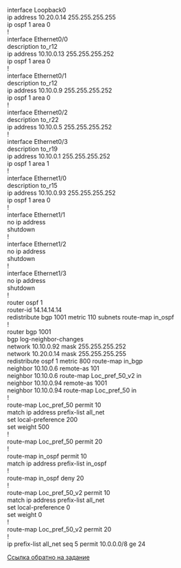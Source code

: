 interface Loopback0   
 ip address 10.20.0.14 255.255.255.255   
 ip ospf 1 area 0   
!   
interface Ethernet0/0   
 description to_r12   
 ip address 10.10.0.13 255.255.255.252   
 ip ospf 1 area 0   
!   
interface Ethernet0/1   
 description to_r12   
 ip address 10.10.0.9 255.255.255.252   
 ip ospf 1 area 0   
!   
interface Ethernet0/2   
 description to_r22   
 ip address 10.10.0.5 255.255.255.252   
!   
interface Ethernet0/3   
 description to_r19   
 ip address 10.10.0.1 255.255.255.252   
 ip ospf 1 area 1   
!   
interface Ethernet1/0   
 description to_r15   
 ip address 10.10.0.93 255.255.255.252   
 ip ospf 1 area 0   
!   
interface Ethernet1/1   
 no ip address   
 shutdown   
!   
interface Ethernet1/2   
 no ip address   
 shutdown   
!   
interface Ethernet1/3   
 no ip address   
 shutdown   
!   
router ospf 1   
 router-id 14.14.14.14   
 redistribute bgp 1001 metric 110 subnets route-map in_ospf   
!   
router bgp 1001   
 bgp log-neighbor-changes   
 network 10.10.0.92 mask 255.255.255.252   
 network 10.20.0.14 mask 255.255.255.255   
 redistribute ospf 1 metric 800 route-map in_bgp   
 neighbor 10.10.0.6 remote-as 101   
 neighbor 10.10.0.6 route-map Loc_pref_50_v2 in   
 neighbor 10.10.0.94 remote-as 1001   
 neighbor 10.10.0.94 route-map Loc_pref_50 in   
!   
route-map Loc_pref_50 permit 10   
 match ip address prefix-list all_net   
 set local-preference 200   
 set weight 500   
!   
route-map Loc_pref_50 permit 20   
!   
route-map in_ospf permit 10   
 match ip address prefix-list in_ospf   
!   
route-map in_ospf deny 20   
!   
route-map Loc_pref_50_v2 permit 10   
 match ip address prefix-list all_net   
 set local-preference 0   
 set weight 0   
 !   
 route-map Loc_pref_50_v2 permit 20   
 !   
ip prefix-list all_net seq 5 permit 10.0.0.0/8 ge 24   

[Ссылка обратно на задание](/labs/lab09/ibgp_in_msk/README.md#) 